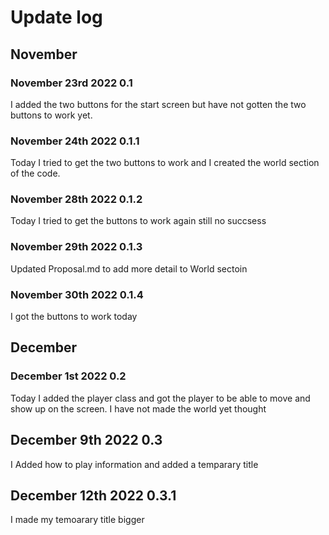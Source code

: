 # Update log

## November

### November 23rd 2022 0.1
I added the two buttons for the start screen but have not gotten the two buttons to work yet.

### November 24th 2022 0.1.1
Today I tried to get the two buttons to work and I created the world section of the code.

### November 28th 2022 0.1.2
Today I tried to get the buttons to work again still no succsess

### November 29th 2022 0.1.3
Updated Proposal.md to add more detail to World sectoin

### November 30th 2022 0.1.4
I got the buttons to work today

## December

### December 1st 2022 0.2
Today I added the player class and got the player to be able to move and show up on the screen. I have not made the world yet thought

## December 9th 2022 0.3
I Added how to play information and added a temparary title

## December 12th 2022 0.3.1
I made my temoarary title bigger
